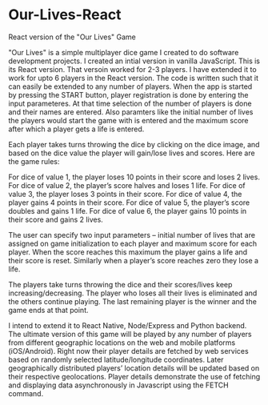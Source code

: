# Our-Lives-React

React version of the "Our Lives" Game

"Our Lives" is a simple multiplayer dice game I created to do software development projects. I created an intial version in vanilla JavaScript. This is its React version. That versoin worked for 2-3 players. I have extended it to work for upto 6 players in the React version. The code is written such that it can easily be extended to any number of players. When the app is started by pressing the START button, player registration is done by entering the input parameteres. At that time selection of the number of players is done and their names are entered. Also paramters like the initial number of lives the players would start the game with is entered and the maximum score after which a player gets a life is entered.

Each player takes turns throwing the dice by clicking on the dice image, and based on the dice value the player will gain/lose lives and scores. Here are the game rules:

For dice of value 1, the player loses 10 points in their score and loses 2 lives.
For dice of value 2, the player’s score halves and loses 1 life.
For dice of value 3, the player loses 3 points in their score.
For dice of value 4, the player gains 4 points in their score.
For dice of value 5, the player’s score doubles and gains 1 life.
For dice of value 6, the player gains 10 points in their score and gains 2 lives.

The user can specify two input parameters – initial number of lives that are assigned on game initialization to each player and maximum score for each player. When the score reaches this maximum the player gains a life and their score is reset. Similarly when a player’s score reaches zero they lose a life.

The players take turns throwing the dice and their scores/lives keep increasing/decreasing. The player who loses all their lives is eliminated and the others continue playing. The last remaining player is the winner and the game ends at that point.

I intend to extend it to React Native, Node/Express and Python backend. The ultimate version of this game will be played by any number of players from different geographic locations on the web and mobile platforms (iOS/Android). Right now their player details are fetched by web services based on randomly selected latitude/longitude coordinates. Later geographically distributed players’ location details will be updated based on their respective geolocations. Player details demonstrate the use of fetching and displaying data asynchronously in Javascript using the FETCH command.



